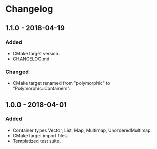 # Changelog

## 1.1.0 - 2018-04-19
### Added
- CMake target version.
- CHANGELOG.md.

### Changed
- CMake target renamed from "polymorphic" to "Polymorphic::Containers".

## 1.0.0 - 2018-04-01
### Added
- Container types Vector, List, Map, Multimap, UnorderedMultimap.
- CMake target import files.
- Templatized test suite.
